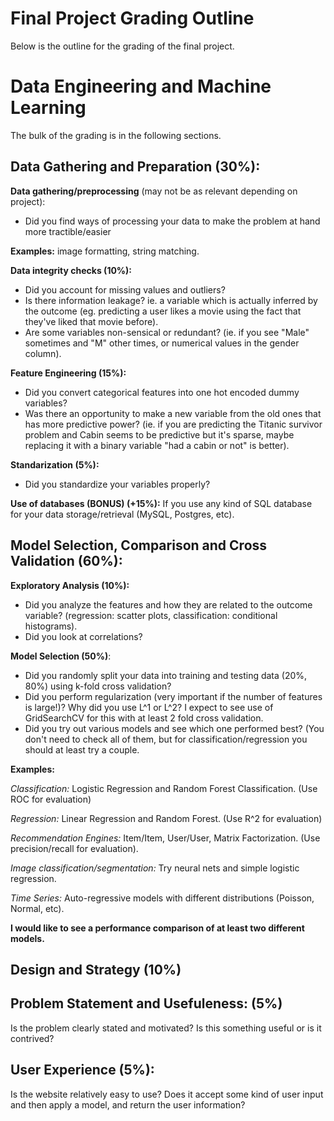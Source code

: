 # Final Project Grading Outline

Below is the outline for the grading of the final project. 

# Data Engineering and Machine Learning

The bulk of the grading is in the following sections.

## Data Gathering and Preparation (30%):

**Data gathering/preprocessing** (may not be as relevant depending on project):

- Did you find ways of processing your data to make the problem at hand more tractible/easier

**Examples:** image formatting, string matching.

**Data integrity checks (10%):** 

- Did you account for missing values and outliers? 
- Is there information leakage? ie. a variable which is actually inferred by the outcome (eg. predicting a user likes a movie using the fact that they've liked that movie before).
- Are some variables non-sensical or redundant? (ie. if you see "Male" sometimes and "M" other times, or numerical values in the gender column).

**Feature Engineering (15%):** 
- Did you convert categorical features into one hot encoded dummy variables? 
- Was there an opportunity to make a new variable from the old ones that has more predictive power? (ie. if you are predicting the Titanic survivor problem and Cabin seems to be predictive but it's sparse, maybe replacing it with a binary variable "had a cabin or not" is better). 

**Standarization (5%):** 
- Did you standardize your variables properly?

**Use of databases (BONUS) (+15%):** If you use any kind of SQL database for your data storage/retrieval (MySQL, Postgres, etc).


## Model Selection, Comparison and Cross Validation (60%):


**Exploratory Analysis (10%):** 
- Did you analyze the features and how they are related to the outcome variable? (regression: scatter plots, classification: conditional histograms). 
- Did you look at correlations?

**Model Selection (50%)**: 
- Did you randomly split your data into training and testing data (20%, 80%) using k-fold cross validation?
- Did you perform regularization (very important if the number of features is large!)? Why did you use L^1 or L^2? I expect to see use of GridSearchCV for this with at least 2 fold cross validation.
- Did you try out various models and see which one performed best? (You don't need to check all of them, but for classification/regression you should at least try a couple. 

**Examples:**

*Classification:* Logistic Regression and Random Forest Classification. (Use ROC for evaluation)

*Regression:* Linear Regression and Random Forest. (Use R^2 for evaluation)

*Recommendation Engines:* Item/Item, User/User, Matrix Factorization. (Use precision/recall for evaluation).

*Image classification/segmentation:* Try neural nets and simple logistic regression. 

*Time Series:* Auto-regressive models with different distributions (Poisson, Normal, etc). 

**I would like to see a performance comparison of at least two different models.**


## Design and Strategy (10%)

## Problem Statement and Usefuleness: (5%)

Is the problem clearly stated and motivated? Is this something useful or is it contrived?

## User Experience (5%):

Is the website relatively easy to use? Does it accept some kind of user input and then apply a model, and return
the user information?









 
